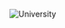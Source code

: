 ![University](https://user-images.githubusercontent.com/106446180/189520701-a516eed1-2a32-46db-b450-c7825d29c354.png)
